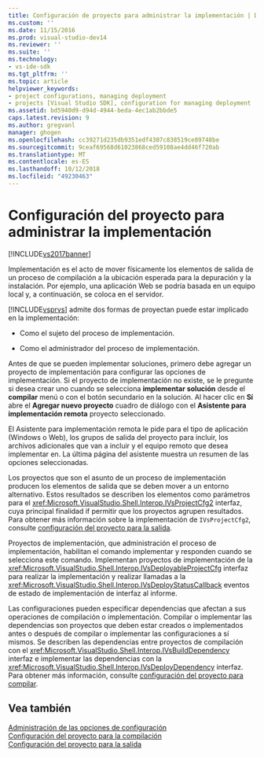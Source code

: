 ```yaml
---
title: Configuración de proyecto para administrar la implementación | Documentos de Microsoft
ms.custom: ''
ms.date: 11/15/2016
ms.prod: visual-studio-dev14
ms.reviewer: ''
ms.suite: ''
ms.technology:
- vs-ide-sdk
ms.tgt_pltfrm: ''
ms.topic: article
helpviewer_keywords:
- project configurations, managing deployment
- projects [Visual Studio SDK], configuration for managing deployment
ms.assetid: bd5940d9-d94d-4944-beda-4ec1ab2bbde5
caps.latest.revision: 9
ms.author: gregvanl
manager: ghogen
ms.openlocfilehash: cc39271d235db9351edf4307c838519ce89748be
ms.sourcegitcommit: 9ceaf69568d61023868ced59108ae4dd46f720ab
ms.translationtype: MT
ms.contentlocale: es-ES
ms.lasthandoff: 10/12/2018
ms.locfileid: "49230463"
---
```

# <a name="project-configuration-for-managing-deployment"></a>Configuración del proyecto para administrar la implementación
[!INCLUDE[vs2017banner](../../includes/vs2017banner.md)]

Implementación es el acto de mover físicamente los elementos de salida de un proceso de compilación a la ubicación esperada para la depuración y la instalación. Por ejemplo, una aplicación Web se podría basada en un equipo local y, a continuación, se coloca en el servidor.  
  
 [!INCLUDE[vsprvs](../../includes/vsprvs-md.md)] admite dos formas de proyectan puede estar implicado en la implementación:  
  
-   Como el sujeto del proceso de implementación.  
  
-   Como el administrador del proceso de implementación.  
  
 Antes de que se pueden implementar soluciones, primero debe agregar un proyecto de implementación para configurar las opciones de implementación. Si el proyecto de implementación no existe, se le pregunte si desea crear uno cuando se selecciona **implementar solución** desde el **compilar** menú o con el botón secundario en la solución. Al hacer clic en **Sí** abre el **Agregar nuevo proyecto** cuadro de diálogo con el **Asistente para implementación remota** proyecto seleccionado.  
  
 El Asistente para implementación remota le pide para el tipo de aplicación (Windows o Web), los grupos de salida del proyecto para incluir, los archivos adicionales que van a incluir y el equipo remoto que desea implementar en. La última página del asistente muestra un resumen de las opciones seleccionadas.  
  
 Los proyectos que son el asunto de un proceso de implementación producen los elementos de salida que se deben mover a un entorno alternativo. Estos resultados se describen los elementos como parámetros para el <xref:Microsoft.VisualStudio.Shell.Interop.IVsProjectCfg2> interfaz, cuya principal finalidad if permitir que los proyectos agrupen resultados. Para obtener más información sobre la implementación de `IVsProjectCfg2`, consulte [configuración del proyecto para la salida](../../extensibility/internals/project-configuration-for-output.md).  
  
 Proyectos de implementación, que administración el proceso de implementación, habilitan el comando implementar y responden cuando se selecciona este comando. Implementan proyectos de implementación de la <xref:Microsoft.VisualStudio.Shell.Interop.IVsDeployableProjectCfg> interfaz para realizar la implementación y realizar llamadas a la <xref:Microsoft.VisualStudio.Shell.Interop.IVsDeployStatusCallback> eventos de estado de implementación de interfaz al informe.  
  
 Las configuraciones pueden especificar dependencias que afectan a sus operaciones de compilación o implementación. Compilar o implementar las dependencias son proyectos que deben estar creados o implementados antes o después de compilar o implementar las configuraciones a sí mismos. Se describen las dependencias entre proyectos de compilación con el <xref:Microsoft.VisualStudio.Shell.Interop.IVsBuildDependency> interfaz e implementar las dependencias con la <xref:Microsoft.VisualStudio.Shell.Interop.IVsDeployDependency> interfaz. Para obtener más información, consulte [configuración del proyecto para compilar](../../extensibility/internals/project-configuration-for-building.md).  
  
## <a name="see-also"></a>Vea también  
 [Administración de las opciones de configuración](../../extensibility/internals/managing-configuration-options.md)   
 [Configuración del proyecto para la compilación](../../extensibility/internals/project-configuration-for-building.md)   
 [Configuración del proyecto para la salida](../../extensibility/internals/project-configuration-for-output.md)

